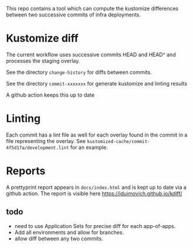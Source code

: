
This repo contains a tool which can compute the kustomize differences between two successive commits 
of infra deployments. 

# Kustomize diff
The current workflow uses successive commits HEAD and HEAD^ and processes the staging overlay.

See the directory `change-history` for diffs between commits. 

See the directory `commit-xxxxxxx` for generate kustomize and linting results

A github action keeps this up to date 

# Linting 
Each commit has a lint file as well for each overlay found in the commit in a file representing the overlay.
See `kustomized-cache/commit-4f5d17a/development.lint` for an example. 

# Reports 

A prettyprint report appears in `docs/index.html` and is kept up to date via a github action. 
The report is visible here https://jduimovich.github.io/kdiff/ 
 
## todo 
- need to use Application Sets for precise diff for each app-of-apps. 
- Add all environments and allow for branches.
- allow diff between any two commits. 
